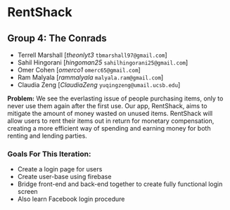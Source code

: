 # RentShack

## Group 4: The Conrads
* Terrell Marshall [*theonlyt3* `tbmarshall97@gmail.com`]
* Sahil Hingorani [*hingoman25* `sahilhingorani25@gmail.com`]
* Omer Cohen  [*omerco1* `omerc65@gmail.com`]
* Ram Malyala  [*rammalyala* `malyala.ram@gmail.com`]
* Claudia Zeng [*ClaudiaZeng* `yuqingzeng@umail.ucsb.edu`]


**Problem:** We see the everlasting issue of people purchasing items, only to never use them again after the first use. Our app, RentShack, aims to mitigate the amount of money wasted on unused items. RentShack will allow users to rent their items out in return for monetary compensation, creating a more efficient way of spending and earning money for both renting and lending parties.

### Goals For This Iteration: 
* Create a login page for users
* Create user-base using firebase
* Bridge front-end and back-end together to create fully functional login screen
* Also learn Facebook login procedure
